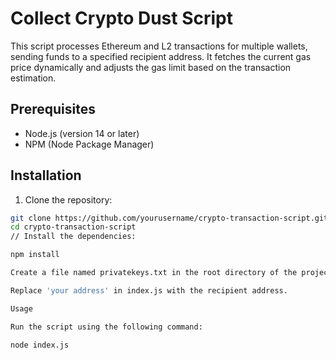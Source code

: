 
# Collect Crypto Dust Script

This script processes Ethereum and L2 transactions for multiple wallets, sending funds to a specified recipient address. It fetches the current gas price dynamically and adjusts the gas limit based on the transaction estimation.

## Prerequisites

- Node.js (version 14 or later)
- NPM (Node Package Manager)

## Installation

1. Clone the repository:

```bash
git clone https://github.com/yourusername/crypto-transaction-script.git
cd crypto-transaction-script
// Install the dependencies:

npm install

Create a file named privatekeys.txt in the root directory of the project. Each private key should be on a new line.

Replace 'your address' in index.js with the recipient address.

Usage

Run the script using the following command:

node index.js
